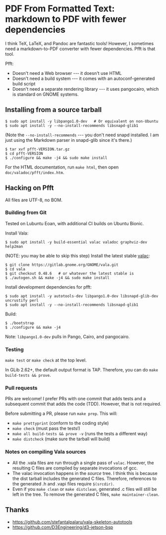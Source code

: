# PDF From Formatted Text: markdown to PDF with fewer dependencies

I think TeX, LaTeX, and Pandoc are fantastic tools!  However, I sometimes
need a markdown-to-PDF converter with fewer dependencies.  Pfft is that tool.

Pfft:

- Doesn't need a Web browser --- it doesn't use HTML
- Doesn't need a build system --- it comes with an autoconf-generated build
  script
- Doesn't need a separate rendering library --- it uses pangocairo, which
  is standard on GNOME systems.

## Installing from a source tarball

    $ sudo apt install -y libpango1.0-dev   # Or equivalent on non-Ubuntu
    $ sudo apt install -y --no-install-recommends libsnapd-glib1

(Note the `--no-install-recommends` --- you don't need snapd installed.
I am just using the Markdown parser in snapd-glib since it's there.)

    $ tar xvf pfft-VERSION.tar.gz
    $ cd pfft-VERSION
    $ ./configure && make -j4 && sudo make install

For the HTML documentation, run `make html`, then open
`doc/valadoc/pfft/index.htm`.

## Hacking on Pfft

All files are UTF-8, no BOM.
### Building from Git

Tested on Lubuntu Eoan, with additional CI builds on Ubuntu Bionic.

Install Vala:

    $ sudo apt install -y build-essential valac valadoc graphviz-dev help2man

(NOTE: you may be able to skip this step) Install the latest stable [valac]:

    $ git clone https://gitlab.gnome.org/GNOME/vala.git
    $ cd vala
    $ git checkout 0.48.6   # or whatever the latest stable is
    $ ./autogen.sh && make -j4 && sudo make install

Install development dependencies for pfft:

    $ sudo apt install -y autotools-dev libpango1.0-dev libsnapd-glib-dev uncrustify perl
    $ sudo apt install -y --no-install-recommends libsnapd-glib1

Build:

    $ ./bootstrap
    $ ./configure && make -j4

Note: `libpango1.0-dev` pulls in Pango, Cairo, and pangocairo.

### Testing

`make test` or `make check` at the top level.

In GLib 2.62+, the default output format is TAP.  Therefore, you can do
`make build-tests && prove`.

### Pull requests

PRs are welcome!  I prefer PRs with one commit that adds tests and a subsequent
commit that adds the code (TDD).  However, that is not required.

Before submitting a PR, please run `make prep`.  This will:

- `make prettyprint` (conform to the coding style)
- `make check` (must pass the tests!)
- `make all build-tests && prove -v` (runs the tests a different way)
- `make distcheck` (make sure the tarball will build)

### Notes on compiling Vala sources

- All the .vala files are run through a single pass of `valac`.
  However, the resulting C files are compiled by separate invocations of gcc.
- The valac invocation happens in the _source_ tree.  I think this is because
  the dist tarball includes the generated C files.  Therefore, references
  to the generated .h and .vapi files require `$(srcdir)`.
- Even if you `make clean` or `make distclean`, generated .c files will still
  be left in the tree.  To remove the generated C files,
  `make maintainer-clean`.

## Thanks

- <https://github.com/stefantalpalaru/vala-skeleton-autotools>
- <https://github.com/D3Engineering/d3-jetson-bsp>

[valac]: https://wiki.gnome.org/Projects/Vala
